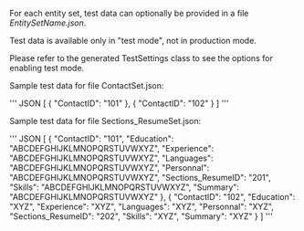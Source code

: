 For each entity set, test data can optionally be provided in a file *EntitySetName.json*.

Test data is available only in "test mode", not in production mode.

Please refer to the generated TestSettings class to see the options for enabling test mode.

Sample test data for file ContactSet.json:

''' JSON
[
    {
        "ContactID": "101"
    },
    {
        "ContactID": "102"
    }
]
'''

Sample test data for file Sections_ResumeSet.json:

''' JSON
[
    {
        "ContactID": "101",
        "Education": "ABCDEFGHIJKLMNOPQRSTUVWXYZ",
        "Experience": "ABCDEFGHIJKLMNOPQRSTUVWXYZ",
        "Languages": "ABCDEFGHIJKLMNOPQRSTUVWXYZ",
        "Personnal": "ABCDEFGHIJKLMNOPQRSTUVWXYZ",
        "Sections_ResumeID": "201",
        "Skills": "ABCDEFGHIJKLMNOPQRSTUVWXYZ",
        "Summary": "ABCDEFGHIJKLMNOPQRSTUVWXYZ"
    },
    {
        "ContactID": "102",
        "Education": "XYZ",
        "Experience": "XYZ",
        "Languages": "XYZ",
        "Personnal": "XYZ",
        "Sections_ResumeID": "202",
        "Skills": "XYZ",
        "Summary": "XYZ"
    }
]
'''
